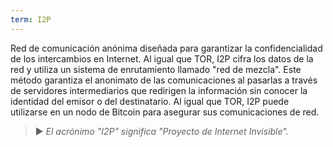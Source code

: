 ```yaml
---
term: I2P
---
```


Red de comunicación anónima diseñada para garantizar la confidencialidad de los intercambios en Internet. Al igual que TOR, I2P cifra los datos de la red y utiliza un sistema de enrutamiento llamado "red de mezcla". Este método garantiza el anonimato de las comunicaciones al pasarlas a través de servidores intermediarios que redirigen la información sin conocer la identidad del emisor o del destinatario. Al igual que TOR, I2P puede utilizarse en un nodo de Bitcoin para asegurar sus comunicaciones de red.

> ► *El acrónimo "I2P" significa "Proyecto de Internet Invisible".*